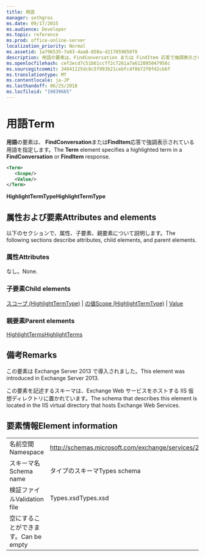 ```yaml
---
title: 用語
manager: sethgros
ms.date: 09/17/2015
ms.audience: Developer
ms.topic: reference
ms.prod: office-online-server
localization_priority: Normal
ms.assetid: 1a796535-7e83-4aa8-850a-d217059050f8
description: 用語の要素は、FindConversation または FindItem 応答で強調表示されている用語を指定します。
ms.openlocfilehash: cef2ecd7c51b61ccff2c7261a7a612095047956c
ms.sourcegitcommit: 34041125dc8c5f993b21cebfc4f8b72f0fd2cb6f
ms.translationtype: MT
ms.contentlocale: ja-JP
ms.lasthandoff: 06/25/2018
ms.locfileid: "19839665"
---
```

# <a name="term"></a><span data-ttu-id="caf0a-103">用語</span><span class="sxs-lookup"><span data-stu-id="caf0a-103">Term</span></span>

<span data-ttu-id="caf0a-104">**用語**の要素は、 **FindConversation**または**FindItem**応答で強調表示されている用語を指定します。</span><span class="sxs-lookup"><span data-stu-id="caf0a-104">The **Term** element specifies a highlighted term in a **FindConversation** or **FindItem** response.</span></span> 
  
```XML
<Term>
   <Scope/>
   <Value/>
</Term>
```

 <span data-ttu-id="caf0a-105">**HighlightTermType**</span><span class="sxs-lookup"><span data-stu-id="caf0a-105">**HighlightTermType**</span></span>
## <a name="attributes-and-elements"></a><span data-ttu-id="caf0a-106">属性および要素</span><span class="sxs-lookup"><span data-stu-id="caf0a-106">Attributes and elements</span></span>

<span data-ttu-id="caf0a-107">以下のセクションで、属性、子要素、親要素について説明します。</span><span class="sxs-lookup"><span data-stu-id="caf0a-107">The following sections describe attributes, child elements, and parent elements.</span></span>
  
### <a name="attributes"></a><span data-ttu-id="caf0a-108">属性</span><span class="sxs-lookup"><span data-stu-id="caf0a-108">Attributes</span></span>

<span data-ttu-id="caf0a-109">なし。</span><span class="sxs-lookup"><span data-stu-id="caf0a-109">None.</span></span>
  
### <a name="child-elements"></a><span data-ttu-id="caf0a-110">子要素</span><span class="sxs-lookup"><span data-stu-id="caf0a-110">Child elements</span></span>

<span data-ttu-id="caf0a-111">[スコープ (HighlightTermType)](scope-highlighttermtype.md) | [の値](value.md)</span><span class="sxs-lookup"><span data-stu-id="caf0a-111">[Scope (HighlightTermType)](scope-highlighttermtype.md) | [Value](value.md)</span></span>
  
### <a name="parent-elements"></a><span data-ttu-id="caf0a-112">親要素</span><span class="sxs-lookup"><span data-stu-id="caf0a-112">Parent elements</span></span>

[<span data-ttu-id="caf0a-113">HighlightTerms</span><span class="sxs-lookup"><span data-stu-id="caf0a-113">HighlightTerms</span></span>](highlightterms.md)
  
## <a name="remarks"></a><span data-ttu-id="caf0a-114">備考</span><span class="sxs-lookup"><span data-stu-id="caf0a-114">Remarks</span></span>

<span data-ttu-id="caf0a-115">この要素は Exchange Server 2013 で導入されました。</span><span class="sxs-lookup"><span data-stu-id="caf0a-115">This element was introduced in Exchange Server 2013.</span></span>
  
<span data-ttu-id="caf0a-116">この要素を記述するスキーマは、Exchange Web サービスをホストする IIS 仮想ディレクトリに置かれています。</span><span class="sxs-lookup"><span data-stu-id="caf0a-116">The schema that describes this element is located in the IIS virtual directory that hosts Exchange Web Services.</span></span>
  
## <a name="element-information"></a><span data-ttu-id="caf0a-117">要素情報</span><span class="sxs-lookup"><span data-stu-id="caf0a-117">Element information</span></span>

|||
|:-----|:-----|
|<span data-ttu-id="caf0a-118">名前空間</span><span class="sxs-lookup"><span data-stu-id="caf0a-118">Namespace</span></span>  <br/> |http://schemas.microsoft.com/exchange/services/2006/types  <br/> |
|<span data-ttu-id="caf0a-119">スキーマ名</span><span class="sxs-lookup"><span data-stu-id="caf0a-119">Schema name</span></span>  <br/> |<span data-ttu-id="caf0a-120">タイプのスキーマ</span><span class="sxs-lookup"><span data-stu-id="caf0a-120">Types schema</span></span>  <br/> |
|<span data-ttu-id="caf0a-121">検証ファイル</span><span class="sxs-lookup"><span data-stu-id="caf0a-121">Validation file</span></span>  <br/> |<span data-ttu-id="caf0a-122">Types.xsd</span><span class="sxs-lookup"><span data-stu-id="caf0a-122">Types.xsd</span></span>  <br/> |
|<span data-ttu-id="caf0a-123">空にすることができます。</span><span class="sxs-lookup"><span data-stu-id="caf0a-123">Can be empty</span></span>  <br/> ||
   

